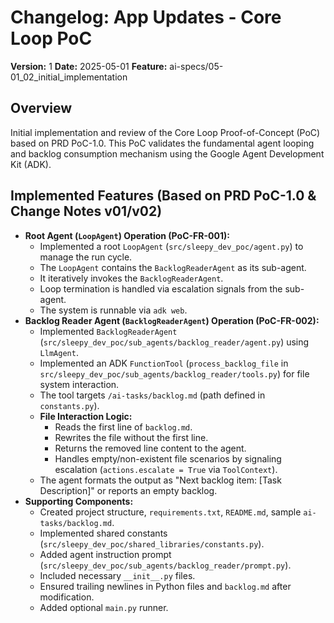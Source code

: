 # Changelog: App Updates - Core Loop PoC

**Version:** 1
**Date:** 2025-05-01
**Feature:** ai-specs/05-01_02_initial_implementation

## Overview

Initial implementation and review of the Core Loop Proof-of-Concept (PoC) based on PRD PoC-1.0. This PoC validates the fundamental agent looping and backlog consumption mechanism using the Google Agent Development Kit (ADK).

## Implemented Features (Based on PRD PoC-1.0 & Change Notes v01/v02)

*   **Root Agent (`LoopAgent`) Operation (PoC-FR-001):**
    *   Implemented a root `LoopAgent` (`src/sleepy_dev_poc/agent.py`) to manage the run cycle.
    *   The `LoopAgent` contains the `BacklogReaderAgent` as its sub-agent.
    *   It iteratively invokes the `BacklogReaderAgent`.
    *   Loop termination is handled via escalation signals from the sub-agent.
    *   The system is runnable via `adk web`.
*   **Backlog Reader Agent (`BacklogReaderAgent`) Operation (PoC-FR-002):**
    *   Implemented `BacklogReaderAgent` (`src/sleepy_dev_poc/sub_agents/backlog_reader/agent.py`) using `LlmAgent`.
    *   Implemented an ADK `FunctionTool` (`process_backlog_file` in `src/sleepy_dev_poc/sub_agents/backlog_reader/tools.py`) for file system interaction.
    *   The tool targets `/ai-tasks/backlog.md` (path defined in `constants.py`).
    *   **File Interaction Logic:**
        *   Reads the first line of `backlog.md`.
        *   Rewrites the file without the first line.
        *   Returns the removed line content to the agent.
        *   Handles empty/non-existent file scenarios by signaling escalation (`actions.escalate = True` via `ToolContext`).
    *   The agent formats the output as "Next backlog item: [Task Description]" or reports an empty backlog.
*   **Supporting Components:**
    *   Created project structure, `requirements.txt`, `README.md`, sample `ai-tasks/backlog.md`.
    *   Implemented shared constants (`src/sleepy_dev_poc/shared_libraries/constants.py`).
    *   Added agent instruction prompt (`src/sleepy_dev_poc/sub_agents/backlog_reader/prompt.py`).
    *   Included necessary `__init__.py` files.
    *   Ensured trailing newlines in Python files and `backlog.md` after modification.
    *   Added optional `main.py` runner.